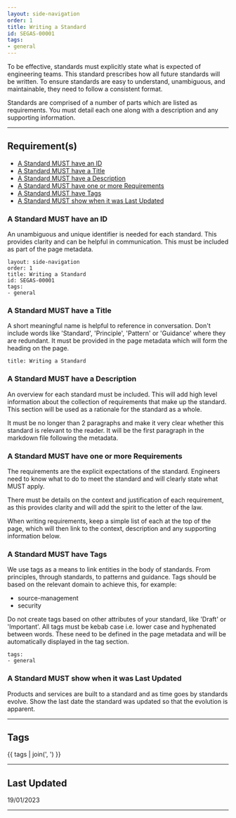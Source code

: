 ```yaml
---
layout: side-navigation
order: 1
title: Writing a Standard
id: SEGAS-00001
tags:
- general
---
```


To be effective, standards must explicitly state what is expected of
engineering teams. This standard prescribes how all future standards will be
written. To ensure standards are easy to understand, unambiguous, and 
maintainable, they need to follow a consistent format.

Standards are comprised of a number of parts which are listed as requirements.
You must detail each one along with a description and any supporting
information.

---

## Requirement(s)

- [A Standard MUST have an ID](#a-standard-must-have-an-id)
- [A Standard MUST have a Title](#a-standard-must-have-a-title)
- [A Standard MUST have a Description](#a-standard-must-have-a-description)
- [A Standard MUST have one or more Requirements](#a-standard-must-have-one-or-more-requirements)
- [A Standard MUST have Tags](#a-standard-must-have-tags)
- [A Standard MUST show when it was Last Updated](#a-standard-must-show-when-it-was-last-updated)

### A Standard MUST have an ID

An unambiguous and unique identifier is needed for each standard. This provides
clarity and can be helpful in communication. This must be included as part of
the page metadata.

```
layout: side-navigation
order: 1
title: Writing a Standard
id: SEGAS-00001
tags:
- general
```

### A Standard MUST have a Title

A short meaningful name is helpful to reference in conversation. Don't include
words like 'Standard', 'Principle', 'Pattern' or 'Guidance' where they are
redundant.  It must be provided in the page metadata which will form the
heading on the page.

```
title: Writing a Standard
```

### A Standard MUST have a Description

An overview for each standard must be included.  This will add high level
information about the collection of requirements that make up the standard.
This section will be used as a rationale for the standard as a whole.

It must be no longer than 2 paragraphs and make it very clear whether this
standard is relevant to the reader. It will be the first paragraph in the
markdown file following the metadata.

### A Standard MUST have one or more Requirements

The requirements are the explicit expectations of the standard. Engineers need
to know what to do to meet the standard and will clearly state what MUST apply.

There must be details on the context and justification of each requirement, as
this provides clarity and will add the spirit to the letter of the law.

When writing requirements, keep a simple list of each at the top of the page,
which will then link to the context, description and any supporting
information below.

### A Standard MUST have Tags

We use tags as a means to link entities in the body of standards. From
principles, through standards, to patterns and guidance. Tags should be based
on the relevant domain to achieve this, for example:

- source-management
- security

Do not create tags based on other attributes of your standard, like 'Draft' or
'Important'.  All tags must be kebab case i.e. lower case and hyphenated
between words. These need to be defined in the page metadata and will be
automatically displayed in the tag section.

```
tags:
- general
```

### A Standard MUST show when it was Last Updated

Products and services are built to a standard and as time goes by standards
evolve. Show the last date the standard was updated so that the evolution is
apparent.

---

## Tags

{{ tags | join(', ') }}

---

## Last Updated
19/01/2023

---